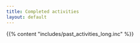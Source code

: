 ```yaml
---
title: Completed activities
layout: default
---
```


{{% content "includes/past_activities_long.inc" %}}
